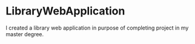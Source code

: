 # LibraryWebApplication
I created a library web application in purpose of completing project in my master degree.

